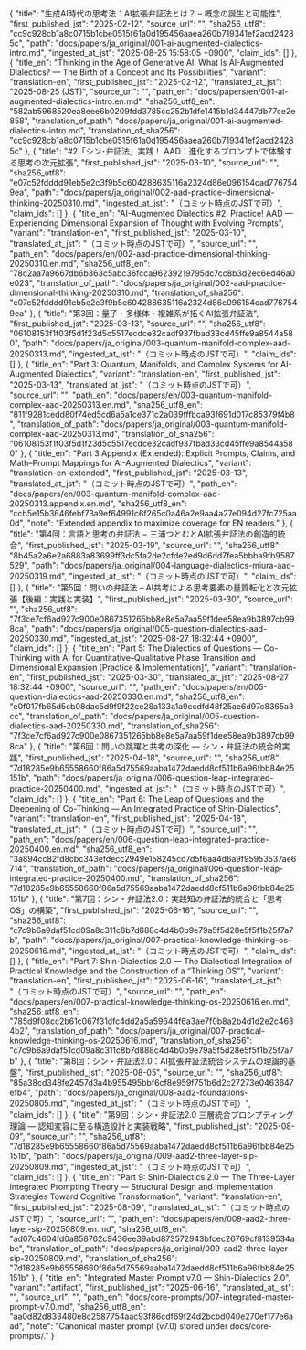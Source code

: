 {
  "title": "生成AI時代の思考法：AI拡張弁証法とは？ – 概念の誕生と可能性",
  "first_published_jst": "2025-02-12",
  "source_url": "",
  "sha256_utf8": "cc9c928cb1a8c0715b1cbe0515f61a0d195456aaea260b719341ef2acd24285c",
  "path": "docs/papers/ja_original/001-ai-augmented-dialectics-intro.md",
  "ingested_at_jst": "2025-08-25 15:58:05 +0900",
  "claim_ids": []
},
{
  "title_en": "Thinking in the Age of Generative AI: What Is AI-Augmented Dialectics? — The Birth of a Concept and Its Possibilities",
  "variant": "translation-en",
  "first_published_jst": "2025-02-12",
  "translated_at_jst": "2025-08-25 (JST)",
  "source_url": "",
  "path_en": "docs/papers/en/001-ai-augmented-dialectics-intro.en.md",
  "sha256_utf8_en": "582ab5968520ea8eee6b0209fdd3785cc252b1dfe1415b1d34447db77ce2e858",
  "translation_of_path": "docs/papers/ja_original/001-ai-augmented-dialectics-intro.md",
  "translation_of_sha256": "cc9c928cb1a8c0715b1cbe0515f61a0d195456aaea260b719341ef2acd24285c"
},
{
  "title": "#2「シン･弁証法」実践！ AAD：進化するプロンプトで体験する思考の次元拡張",
  "first_published_jst": "2025-03-10",
  "source_url": "",
  "sha256_utf8": "e07c52fdddd91eb5e2c3f9b5c604288635116a2324d86e096154cad7767549ea",
  "path": "docs/papers/ja_original/002-aad-practice-dimensional-thinking-20250310.md",
  "ingested_at_jst": "（コミット時点のJSTで可）",
  "claim_ids": []
},
{
  "title_en": "AI-Augmented Dialectics #2: Practice! AAD — Experiencing Dimensional Expansion of Thought with Evolving Prompts",
  "variant": "translation-en",
  "first_published_jst": "2025-03-10",
  "translated_at_jst": "（コミット時点のJSTで可）",
  "source_url": "",
  "path_en": "docs/papers/en/002-aad-practice-dimensional-thinking-20250310.en.md",
  "sha256_utf8_en": "78c2aa7a9667db6b363c5abc36fcca96239219795dc7cc8b3d2ec6ed46a0e023",
  "translation_of_path": "docs/papers/ja_original/002-aad-practice-dimensional-thinking-20250310.md",
  "translation_of_sha256": "e07c52fdddd91eb5e2c3f9b5c604288635116a2324d86e096154cad7767549ea"
},
{
  "title": "第3回：量子・多様体・複雑系が拓くAI拡張弁証法",
  "first_published_jst": "2025-03-13",
  "source_url": "",
  "sha256_utf8": "06108153f1f03f5d1f23d5c5517ecdce32cadf937fbad33cd45ffe9a8544a580",
  "path": "docs/papers/ja_original/003-quantum-manifold-complex-aad-20250313.md",
  "ingested_at_jst": "（コミット時点のJSTで可）",
  "claim_ids": []
},
{
  "title_en": "Part 3: Quantum, Manifolds, and Complex Systems for AI-Augmented Dialectics",
  "variant": "translation-en",
  "first_published_jst": "2025-03-13",
  "translated_at_jst": "（コミット時点のJSTで可）",
  "source_url": "",
  "path_en": "docs/papers/en/003-quantum-manifold-complex-aad-20250313.en.md",
  "sha256_utf8_en": "811f9281cedd80f74ed5cd6a5a1ce371c2a039fffbca93f691d017c85379f4b8",
  "translation_of_path": "docs/papers/ja_original/003-quantum-manifold-complex-aad-20250313.md",
  "translation_of_sha256": "06108153f1f03f5d1f23d5c5517ecdce32cadf937fbad33cd45ffe9a8544a580"
},
{
  "title_en": "Part 3 Appendix (Extended): Explicit Prompts, Claims, and Math–Prompt Mappings for AI-Augmented Dialectics",
  "variant": "translation-en-extended",
  "first_published_jst": "2025-03-13",
  "translated_at_jst": "（コミット時点のJSTで可）",
  "path_en": "docs/papers/en/003-quantum-manifold-complex-aad-20250313.appendix.en.md",
  "sha256_utf8_en": "ccb5e15b3646febf73a9ef64991c6f265c0a46a2e9aa4a27e094d27fc725aa0d",
  "note": "Extended appendix to maximize coverage for EN readers."
},
{
  "title": "第4回：言語と思考の弁証法 − 三浦つとむとAI拡張弁証法の創造的統合",
  "first_published_jst": "2025-03-19",
  "source_url": "",
  "sha256_utf8": "8b45a2a6e2a6883a83699ff3dc5fa2de2cfde2ed9d6dd7fea5bbba9fb9587529",
  "path": "docs/papers/ja_original/004-language-dialectics-miura-aad-20250319.md",
  "ingested_at_jst": "（コミット時点のJSTで可）",
  "claim_ids": []
},
{
  "title": "第5回：問いの弁証法 – AI共考による思考要素の量質転化と次元拡張【後編：実践と実装】",
  "first_published_jst": "2025-03-30",
  "source_url": "",
  "sha256_utf8": "7f3ce7cf6ad927c900e0867351265bb8e8e5a7aa59f1dee58ea9b3897cb998ca",
  "path": "docs/papers/ja_original/005-question-dialectics-aad-20250330.md",
  "ingested_at_jst": "2025-08-27 18:32:44 +0900",
  "claim_ids": []
},
{
  "title_en": "Part 5: The Dialectics of Questions — Co-Thinking with AI for Quantitative–Qualitative Phase Transition and Dimensional Expansion [Practice & Implementation]",
  "variant": "translation-en",
  "first_published_jst": "2025-03-30",
  "translated_at_jst": "2025-08-27 18:32:44 +0900",
  "source_url": "",
  "path_en": "docs/papers/en/005-question-dialectics-aad-20250330.en.md",
  "sha256_utf8_en": "e0f017fb65d5cb08dac5d9f9f22ce28a133a1a9ccdfd48f25ae6d97c8365a3cc",
  "translation_of_path": "docs/papers/ja_original/005-question-dialectics-aad-20250330.md",
  "translation_of_sha256": "7f3ce7cf6ad927c900e0867351265bb8e8e5a7aa59f1dee58ea9b3897cb998ca"
},
{
  "title": "第6回：問いの跳躍と共考の深化 — シン・弁証法の統合的実践",
  "first_published_jst": "2025-04-18",
  "source_url": "",
  "sha256_utf8": "7d18285e9b65558660f86a5d75569aaba1472daedd8cf511b6a96fbb84e25151b",
  "path": "docs/papers/ja_original/006-question-leap-integrated-practice-20250400.md",
  "ingested_at_jst": "（コミット時点のJSTで可）",
  "claim_ids": []
},
{
  "title_en": "Part 6: The Leap of Questions and the Deepening of Co-Thinking — An Integrated Practice of Shin-Dialectics",
  "variant": "translation-en",
  "first_published_jst": "2025-04-18",
  "translated_at_jst": "（コミット時点のJSTで可）",
  "source_url": "",
  "path_en": "docs/papers/en/006-question-leap-integrated-practice-20250400.en.md",
  "sha256_utf8_en": "3a894cc82fd8cbc343efdecc2949e158245cd7d5f6aa4d6a9f95953537ae6714",
  "translation_of_path": "docs/papers/ja_original/006-question-leap-integrated-practice-20250400.md",
  "translation_of_sha256": "7d18285e9b65558660f86a5d75569aaba1472daedd8cf511b6a96fbb84e25151b"
},
{
  "title": "第7回：シン・弁証法2.0：実践知の弁証法的統合と「思考OS」の構築",
  "first_published_jst": "2025-06-16",
  "source_url": "",
  "sha256_utf8": "c7c9b6a9daf51cd09a8c311c8b7d888c4d4b0b9e79a5f5d28e5f5f1b25f7a7b",
  "path": "docs/papers/ja_original/007-practical-knowledge-thinking-os-20250616.md",
  "ingested_at_jst": "（コミット時点のJSTで可）",
  "claim_ids": []
},
{
  "title_en": "Part 7: Shin-Dialectics 2.0 — The Dialectical Integration of Practical Knowledge and the Construction of a “Thinking OS”",
  "variant": "translation-en",
  "first_published_jst": "2025-06-16",
  "translated_at_jst": "（コミット時点のJSTで可）",
  "source_url": "",
  "path_en": "docs/papers/en/007-practical-knowledge-thinking-os-20250616.en.md",
  "sha256_utf8_en": "785d9f08cc2b61c067f31dfc4dd2a5a59644f6a3ae7f0b8a2b4d1d2e2c4634b2",
  "translation_of_path": "docs/papers/ja_original/007-practical-knowledge-thinking-os-20250616.md",
  "translation_of_sha256": "c7c9b6a9daf51cd09a8c311c8b7d888c4d4b0b9e79a5f5d28e5f5f1b25f7a7b"
},
{
  "title": "第8回：シン・弁証法2.0：AI拡張弁証法統合システムの理論的基盤",
  "first_published_jst": "2025-08-05",
  "source_url": "",
  "sha256_utf8": "85a38cd348fe2457d3a4b955495bbf6cf8e959f751b6d2c27273e0463647efb4",
  "path": "docs/papers/ja_original/008-aad2-foundations-20250805.md",
  "ingested_at_jst": "（コミット時点のJSTで可）",
  "claim_ids": []
},
{
  "title": "第9回：シン・弁証法2.0 三層統合プロンプティング理論 ― 認知変容に至る構造設計と実装戦略",
  "first_published_jst": "2025-08-09",
  "source_url": "",
  "sha256_utf8": "7d18285e9b65558660f86a5d75569aaba1472daedd8cf511b6a96fbb84e25151b",
  "path": "docs/papers/ja_original/009-aad2-three-layer-sip-20250809.md",
  "ingested_at_jst": "（コミット時点のJSTで可）",
  "claim_ids": []
},
{
  "title_en": "Part 9: Shin-Dialectics 2.0 — The Three-Layer Integrated Prompting Theory — Structural Design and Implementation Strategies Toward Cognitive Transformation",
  "variant": "translation-en",
  "first_published_jst": "2025-08-09",
  "translated_at_jst": "（コミット時点のJSTで可）",
  "source_url": "",
  "path_en": "docs/papers/en/009-aad2-three-layer-sip-20250809.en.md",
  "sha256_utf8_en": "ad07c4604fd0a858762c9436ee39abd873572943bfcec26769cf8139534abc",
  "translation_of_path": "docs/papers/ja_original/009-aad2-three-layer-sip-20250809.md",
  "translation_of_sha256": "7d18285e9b65558660f86a5d75569aaba1472daedd8cf511b6a96fbb84e25151b"
},
{
  "title_en": "Integrated Master Prompt v7.0 — Shin-Dialectics 2.0",
  "variant": "artifact",
  "first_published_jst": "2025-06-16",
  "translated_at_jst": "",
  "source_url": "",
  "path_en": "docs/core-prompts/007-integrated-master-prompt-v7.0.md",
  "sha256_utf8_en": "aa0d82d833480e8c2587754aac93f86cdf69f24d2bcbd040e270ef177e6aad",
  "note": "Canonical master prompt (v7.0) stored under docs/core-prompts/."
}
